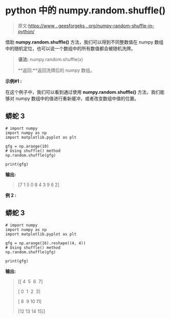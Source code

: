 # python 中的 numpy.random.shuffle()

> 原文:[https://www . geesforgeks . org/numpy-random-shuffle-in-python/](https://www.geeksforgeeks.org/numpy-random-shuffle-in-python/)

借助 **numpy.random.shuffle()** 方法，我们可以得到不同整数值在 numpy 数组中的随机定位，也可以说一个数组中的所有数值都会被随机洗牌。

> **语法:** numpy.random.shuffle(x)
> 
> **返回:**返回洗牌后的 numpy 数组。

**示例#1 :**

在这个例子中，我们可以看到通过使用 **numpy.random.shuffle()** 方法，我们能够对 numpy 数组中的值进行重新缓冲，或者改变数组中值的位置。

## 蟒蛇 3

```
# import numpy
import numpy as np
import matplotlib.pyplot as plt

gfg = np.arange(10)
# Using shuffle() method
np.random.shuffle(gfg)

print(gfg)
```

**输出:**

> [7 1 5 0 8 4 3 9 6 2]

**例 2 :**

## 蟒蛇 3

```
# import numpy
import numpy as np
import matplotlib.pyplot as plt

gfg = np.arange(16).reshape((4, 4))
# Using shuffle() method
np.random.shuffle(gfg)

print(gfg)
```

**输出:**

> [[ 4  5  6  7]
> 
> [ 0  1  2  3]
> 
> [ 8  9 10 11]
> 
> [12 13 14 15]]